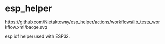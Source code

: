 # esp_helper

https://github.com/Nietaktowny/esp_helper/actions/workflows/lib_tests_workflow.xml/badge.svg

esp idf helper used with ESP32.
